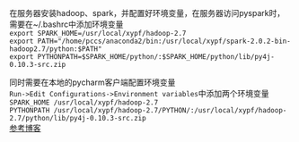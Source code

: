 在服务器安装hadoop、spark，并配置好环境变量，在服务器访问pyspark时，需要在~/.bashrc中添加环境变量  
`export SPARK_HOME=/usr/local/xypf/hadoop-2.7`  
`export PATH="/home/pccs/anaconda2/bin:/usr/local/xypf/spark-2.0.2-bin-hadoop2.7/python:$PATH"`  
`export PYTHONPATH=$SPARK_HOME/python/:$SPARK_HOME/python/lib/py4j-0.10.3-src.zip`  

同时需要在本地的pycharm客户端配置环境变量  
`Run->Edit Configurations->Environment variables`中添加两个环境变量  
`SPARK_HOME /usr/local/xypf/hadoop-2.7`  
`PYTHONPATH /usr/local/xypf/hadoop-2.7/PYTHON/:/usr/local/xypf/hadoop-2.7/python/lib/py4j-0.10.3-src.zip`  
[参考博客](https://www.cnblogs.com/felixzh/p/4973952.html)
